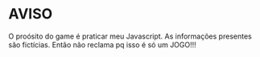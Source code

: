 <h1>AVISO</h1>
<p>O proósito do game é praticar meu Javascript. As informações presentes são fictícias. Então não reclama pq isso é só um JOGO!!!</p>
